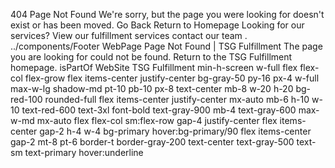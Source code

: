 404 Page Not Found
We're sorry, but the page you were looking for doesn't exist or has been moved.
Go Back
Return to Homepage
Looking for our services?
View our fulfillment services
contact our team
.
../components/Footer
WebPage
Page Not Found | TSG Fulfillment
The page you are looking for could not be found. Return to the TSG Fulfillment homepage.
isPartOf
WebSite
TSG Fulfillment
min-h-screen w-full flex flex-col
flex-grow flex items-center justify-center bg-gray-50 py-16 px-4
w-full max-w-lg shadow-md
pt-10 pb-10 px-8
text-center mb-8
w-20 h-20 bg-red-100 rounded-full flex items-center justify-center mx-auto mb-6
h-10 w-10 text-red-600
text-3xl font-bold text-gray-900 mb-4
text-gray-600 max-w-md mx-auto
flex flex-col sm:flex-row gap-4 justify-center
flex items-center gap-2
h-4 w-4
bg-primary hover:bg-primary/90 flex items-center gap-2
mt-8 pt-6 border-t border-gray-200 text-center text-gray-500 text-sm
text-primary hover:underline

